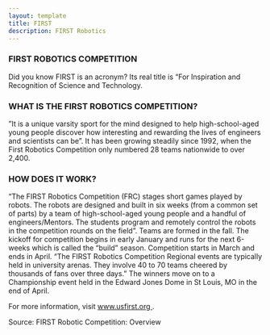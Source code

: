 ```yaml
---
layout: template
title: FIRST
description: FIRST Robotics
---
```


<h3>FIRST ROBOTICS COMPETITION</h3>
<p>Did you know FIRST is an acronym? Its real title is “For Inspiration and Recognition of Science and Technology.</p>

<h3>WHAT IS THE FIRST ROBOTICS COMPETITION?</h3>
<p>”It is a unique varsity sport for the mind designed to help high-school-aged young people discover how interesting and rewarding the lives of engineers and scientists can be”. It has been growing steadily since 1992, when the First Robotics Competition only numbered 28 teams nationwide to over 2,400.</p>

<h3>HOW DOES IT WORK?</h3>
<p>“The FIRST Robotics Competition (FRC) stages short games played by robots. The robots are designed and built in six weeks (from a common set of parts) by a team of high-school-aged young people and a handful of engineers/Mentors. The students program and remotely control the robots in the competition rounds on the field”. Teams are formed in the fall. The kickoff for competition begins in early January and runs for the next 6-weeks which is called the “build” season. Competition starts in March and ends in April. “The FIRST Robotics Competition Regional events are typically held in university arenas. They involve 40 to 70 teams cheered by thousands of fans over three days.” The winners move on to a Championship event held in the Edward Jones Dome in St Louis, MO in the end of April.</p>

<p>For more information, visit <a href="www.usfirst.org"> www.usfirst.org </a>.</p>

<p>Source: FIRST Robotic Competition: Overview</p>
